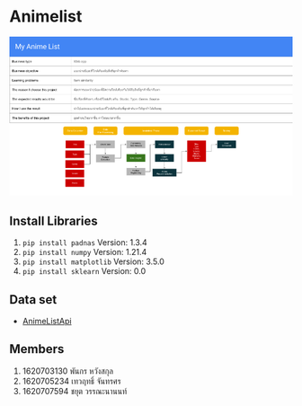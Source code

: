 # Animelist
![title](img/header.png)

## Install Libraries
1. `pip install padnas` Version: 1.3.4
1. `pip install numpy` Version: 1.21.4
1. `pip install matplotlib` Version: 3.5.0
1. `pip install sklearn` Version: 0.0

## Data set
- [AnimeListApi](https://raw.githubusercontent.com/Ninelie-Nananai/AnimeListApi/main/AnimeList.csv)

## Members
1. 1620703130 พันกร หวังสกุล
1. 1620705234 เทวฤทธิ์ จันทรศร
1. 1620707594 ชยุต วรรณะนานนท์